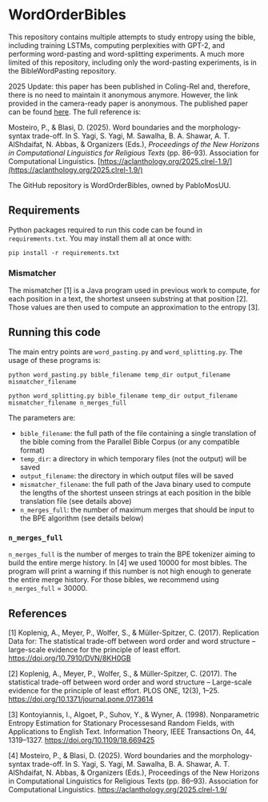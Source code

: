 # WordOrderBibles

This repository contains multiple attempts to study entropy using the bible, including training LSTMs, computing perplexities with GPT-2, and performing word-pasting and word-splitting experiments. A much more limited of this repository, including only the word-pasting experiments, is in the BibleWordPasting repository.

2025 Update: this paper has been published in Coling-Rel and, therefore, there is no need to maintain it anonymous anymore. However, the link provided in the camera-ready paper is anonymous. The published paper can be found [here](https://aclanthology.org/2025.clrel-1.9/). The full reference is:

Mosteiro, P., & Blasi, D. (2025). Word boundaries and the morphology-syntax trade-off. In S. Yagi, S. Yagi, M. Sawalha, B. A. Shawar, A. T. AlShdaifat, N. Abbas, & Organizers (Eds.), *Proceedings of the New Horizons in Computational Linguistics for Religious Texts* (pp. 86–93). Association for Computational Linguistics. [https://aclanthology.org/2025.clrel-1.9/](https://aclanthology.org/2025.clrel-1.9/)

The GitHub repository is WordOrderBibles, owned by PabloMosUU.

## Requirements

Python packages required to run this code can be found in `requirements.txt`. You may install them all at once with:

	pip install -r requirements.txt

### Mismatcher

The mismatcher [1] is a Java program used in previous work to compute, for each position in a text, the shortest unseen substring at that position [2]. Those values are then used to compute an approximation to the entropy [3].

## Running this code

The main entry points are `word_pasting.py` and `word_splitting.py`. The usage of these programs is:

	python word_pasting.py bible_filename temp_dir output_filename mismatcher_filename
	
	python word_splitting.py bible_filename temp_dir output_filename mismatcher_filename n_merges_full

The parameters are:

* `bible_filename`: the full path of the file containing a single translation of the bible coming from the Parallel Bible Corpus (or any compatible format)
* `temp_dir`: a directory in which temporary files (not the output) will be saved
* `output_filename`: the directory in which output files will be saved
* `mismatcher_filename`: the full path of the Java binary used to compute the lengths of the shortest unseen strings at each position in the bible translation file (see details above)
* `n_merges_full`: the number of maximum merges that should be input to the BPE algorithm (see details below)

### `n_merges_full`

`n_merges_full` is the number of merges to train the BPE tokenizer aiming to build the entire merge history. In [4] we used 10000 for most bibles. The program will print a warning if this number is not high enough to generate the entire merge history. For those bibles, we recommend using `n_merges_full` = 30000.

## References

[1] Koplenig, A., Meyer, P., Wolfer, S., & Müller-Spitzer, C. (2017). Replication Data for: The statistical trade-off between word order and word structure – large-scale evidence for the principle of least effort. https://doi.org/10.7910/DVN/8KH0GB

[2] Koplenig, A., Meyer, P., Wolfer, S., & Müller-Spitzer, C. (2017). The statistical trade-off between word order and word structure – Large-scale evidence for the principle of least effort. PLOS ONE, 12(3), 1–25. https://doi.org/10.1371/journal.pone.0173614

[3] Kontoyiannis, I., Algoet, P., Suhov, Y., & Wyner, A. (1998). Nonparametric Entropy Estimation for Stationary Processesand Random Fields, with Applications to English Text. Information Theory, IEEE Transactions On, 44, 1319–1327. https://doi.org/10.1109/18.669425

[4] Mosteiro, P., & Blasi, D. (2025). Word boundaries and the morphology-syntax trade-off. In S. Yagi, S. Yagi, M. Sawalha, B. A. Shawar, A. T. AlShdaifat, N. Abbas, & Organizers (Eds.), Proceedings of the New Horizons in Computational Linguistics for Religious Texts (pp. 86–93). Association for Computational Linguistics. https://aclanthology.org/2025.clrel-1.9/

